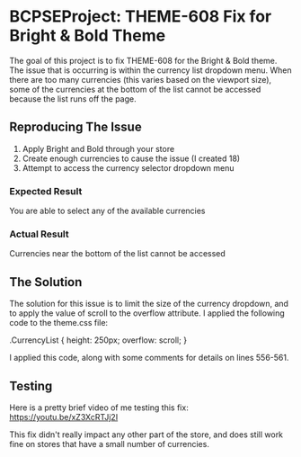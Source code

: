 # BCPSEProject: THEME-608 Fix for Bright & Bold Theme

The goal of this project is to fix THEME-608 for the Bright & Bold theme. The issue that is occurring is within the currency list dropdown menu. When there are too many currencies (this varies based on the viewport size), some of the currencies at the bottom of the list cannot be accessed because the list runs off the page.

## Reproducing The Issue

  1. Apply Bright and Bold through your store
  2. Create enough currencies to cause the issue (I created 18)
  3. Attempt to access the currency selector dropdown menu
  
  ### Expected Result
  
  You are able to select any of the available currencies
  
  ### Actual Result
  
  Currencies near the bottom of the list cannot be accessed
  
## The Solution

The solution for this issue is to limit the size of the currency dropdown, and to apply the value of scroll to the overflow attribute. I applied the following code to the theme.css file:

.CurrencyList {
  height: 250px;
  overflow: scroll;
}
 
 I applied this code, along with some comments for details on lines 556-561.

## Testing

Here is a pretty brief video of me testing this fix: https://youtu.be/xZ3XcRTJj2I

This fix didn't really impact any other part of the store, and does still work fine on stores that have a small number of currencies.
